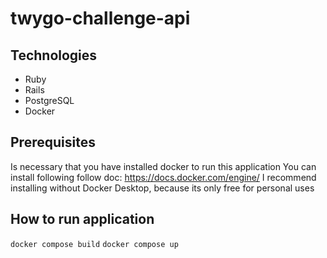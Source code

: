 # twygo-challenge-api

## Technologies
- Ruby
- Rails
- PostgreSQL
- Docker

## Prerequisites
Is necessary that you have installed docker to run this application
You can install following follow doc: https://docs.docker.com/engine/
I recommend installing without Docker Desktop, because its only free for personal uses

## How to run application
`docker compose build`
`docker compose up`
